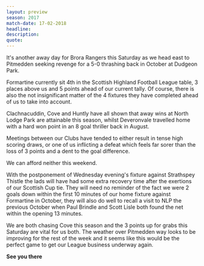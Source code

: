 ```yaml
---
layout: preview
season: 2017
match-date: 17-02-2018
headline:
description:
quote:
---
```

It's another away day for Brora Rangers this Saturday as we head east to Pitmedden seeking revenge for a 5-0 thrashing back in October at Dudgeon Park.

Formartine currently sit 4th in the Scottish Highland Football League table, 3 places above us and 5 points ahead of our current tally. Of course, there is also the not insignificant matter of the 4 fixtures they have completed ahead of us to take into account.

Clachnacuddin, Cove and Huntly have all shown that away wins at North Lodge Park are attainable this season, whilst Deveronvale travelled home with a hard won point in an 8 goal thriller back in August.

Meetings between our Clubs have tended to either result in tense high scoring draws, or one of us inflicting a defeat which feels far sorer than the loss of 3 points and a dent to the goal difference.

We can afford neither this weekend.

With the postponement of Wednesday evening's fixture against Strathspey Thistle the lads will have had some extra recovery time after the exertions of our Scottish Cup tie. They will need no reminder of the fact we were 2 goals down within the first 10 minutes of our home fixture against Formartine in October, they will also do well to recall a visit to NLP the previous October when Paul Brindle and Scott Lisle both found the net within the opening 13 minutes.

We are both chasing Cove this season and the 3 points up for grabs this Saturday are vital for us both. The weather over Pitmedden way looks to be improving for the rest of the week and it seems like this would be the perfect game to get our League business underway again.

**See you there**
